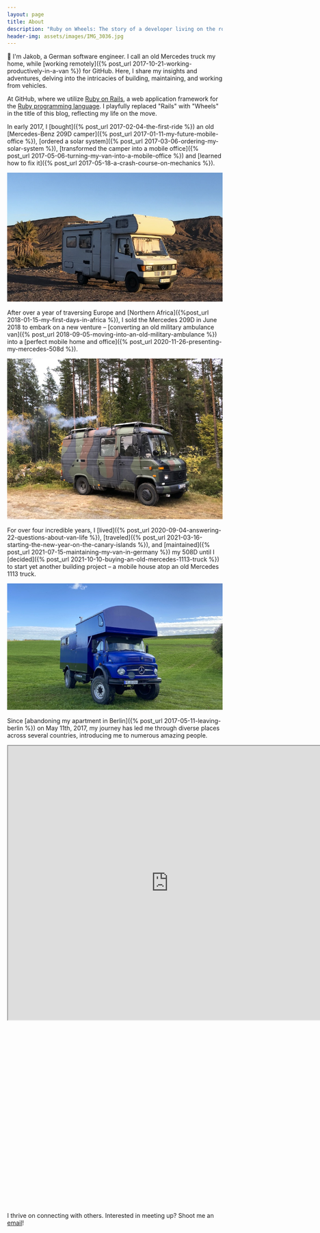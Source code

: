 ```yaml
---
layout: page
title: About
description: "Ruby on Wheels: The story of a developer living on the road."
header-img: assets/images/IMG_3036.jpg
---
```


:wave: I'm Jakob, a German software engineer. I call an old Mercedes truck my home, while [working remotely]({% post_url 2017-10-21-working-productively-in-a-van %}) for GitHub. Here, I share my insights and adventures, delving into the intricacies of building, maintaining, and working from vehicles.

At GitHub, where we utilize [Ruby on Rails](http://rubyonrails.org/), a web application framework for the [Ruby programming language](https://www.ruby-lang.org). I playfully replaced "Rails" with "Wheels" in the title of this blog, reflecting my life on the move.

In early 2017, I [bought]({% post_url 2017-02-04-the-first-ride %}) an old [Mercedes-Benz 209D camper]({% post_url 2017-01-11-my-future-mobile-office %}), [ordered a solar system]({% post_url 2017-03-06-ordering-my-solar-system %}), [transformed the camper into a mobile office]({% post_url 2017-05-06-turning-my-van-into-a-mobile-office %}) and [learned how to fix it]({% post_url 2017-05-18-a-crash-course-on-mechanics %}).

![My Mercedes 209D in Morocco](/assets/images/209d.jpg)

After over a year of traversing Europe and [Northern Africa]({%post_url 2018-01-15-my-first-days-in-africa %}), I sold the Mercedes 209D in June 2018 to embark on a new venture – [converting an old military ambulance van]({% post_url 2018-09-05-moving-into-an-old-military-ambulance %}) into a [perfect mobile home and office]({% post_url 2020-11-26-presenting-my-mercedes-508d %}).

![My Mercedes 508D in Sweden](/assets/images/508d.jpg)

For over four incredible years, I [lived]({% post_url 2020-09-04-answering-22-questions-about-van-life %}), [traveled]({% post_url 2021-03-16-starting-the-new-year-on-the-canary-islands %}), and [maintained]({% post_url 2021-07-15-maintaining-my-van-in-germany %}) my 508D until I [decided]({% post_url 2021-10-10-buying-an-old-mercedes-1113-truck %}) to start yet another building project – a mobile house atop an old Mercedes 1113 truck.

![My Mercedes 1113 in Germany](/assets/images/1113.jpg)

Since [abandoning my apartment in Berlin]({% post_url 2017-05-11-leaving-berlin %}) on May 11th, 2017, my journey has led me through diverse places across several countries, introducing me to numerous amazing people.

<div class="google-maps" style="padding-bottom: 85%">
  <iframe src="https://www.google.com/maps/d/embed?mid=1oJWtlohfxJ_Oa4t3XFDdOOyyJK4" width="750" height="640"></iframe>
</div>

I thrive on connecting with others. Interested in meeting up? Shoot me an [email](mailto:jakob.class@gmail.com)!
